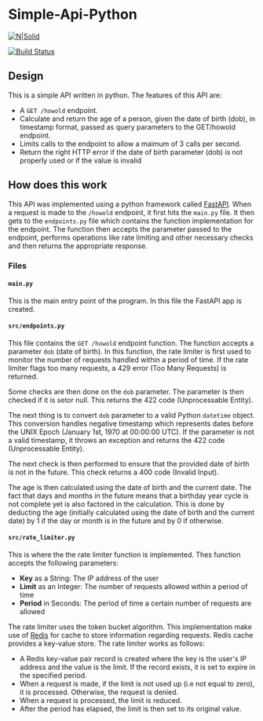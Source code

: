 # Simple-Api-Python

[![N|Solid](https://cldup.com/dTxpPi9lDf.thumb.png)](https://nodesource.com/products/nsolid)

[![Build Status](https://travis-ci.org/joemccann/dillinger.svg?branch=master)](https://travis-ci.org/joemccann/dillinger)

## Design

This is a simple API written in python. The features of this API are:

  - A `GET /howold` endpoint.
  - Calculate and return the age of a person, given the date of birth (dob), in timestamp format, passed as query parameters to the GET/howold endpoint.
  - Limits calls to the endpoint to allow a maimum of 3 calls per second.
  - Return the right HTTP error if the date of birth parameter (dob) is not properly used or if the value is invalid

## How does this work

This API was implemented using a python framework called [FastAPI](https://fastapi.tiangolo.com/). When a request is made to the `/howold` endpoint, it first hits the `main.py` file. It then gets to the `endpoints.py` file which contains the function implementation for the endpoint. The function then accepts the parameter passed to the endpoint, performs operations like rate limiting and other necessary checks and then returns the appropriate response.

### Files

#### `main.py`

This is the main entry point of the program. In this file the FastAPI app is created.

#### `src/endpoints.py`

This file contains the `GET /howold` endpoint function. The function accepts a parameter `dob` (date of birth). In this function, the rate limiter is first used to monitor the number of requests handled within a period of time. If the rate limiter flags too many requests, a 429 error (Too Many Requests) is returned.

Some checks are then done on the `dob` parameter. The parameter is then checked if it is setor null. This returns the 422 code (Unprocessable Entity).

The next thing is to convert `dob` parameter to a valid Python `datetime` object. This conversion handles negative timestamp which represents dates before the UNIX Epoch (January 1st, 1970 at 00:00:00 UTC). If the parameter is not a valid timestamp, it throws an exception and returns the 422 code (Unprocessable Entity).

The next check is then performed to ensure that the provided date of birth is not in the future. This check returns a 400 code (Invalid Input).

The age is then calculated using the date of birth and the current date. The fact that days and months in the future means that a birthday year cycle is not complete yet is also factored in the calculation. This is done by deducting the age (initially calculated using the date of birth and the current date) by 1 if the day or month is in the future and by 0 if otherwise.

#### `src/rate_limiter.py`

This is where the the rate limiter function is implemented. Thes function accepts the following parameters:

- **Key** as a String: The IP address of the user
- **Limit** as an Integer: The number of requests allowed within a period of time
- **Period** in Seconds: The period of time a certain number of requests are allowed

The rate limiter uses the token bucket algorithm. This implementation make use of [Redis](https://redis.io/) for cache to store information regarding requests. Redis cache provides a key-value store. The rate limiter works as follows:

- A Redis key-value pair record is created where the key is the user's IP address and the value is the limit. If the record exists, it is set to expire in the specified period.
- When a request is made, if the limit is not used up (i.e not equal to zero), it is processed. Otherwise, the request is denied.
- When a request is processed, the limit is reduced.
- After the period has elapsed, the limit is then set to its original value.

